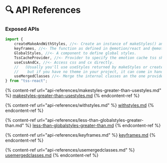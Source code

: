 # 🔍 API References

### Exposed APIs

```typescript
import {
    createMakeAndWithStyles, //<- Create an instance of makeStyles() and withStyles() for your theme.
    keyframes, //<- The function as defined in @emotion/react and @emotion/css
    GlobalStyles, //<- A component to define global styles.
    TssCacheProvider, //<- Provider to specify the emotion cache tss should use.
    useCssAndCx, //<- Access css and cx directly.
    //   (Usually you'll use useStyles returned by makeStyles or createMakeStyles for that purpose
    //    but if you have no theme in your project, it can come in handy.)
    useMergedClasses //<- Merge the internal classes an the one provided as props into a single classes object.
} from "tss-react";
```

{% content-ref url="api-references/makestyles-greater-than-usestyles.md" %}
[makestyles-greater-than-usestyles.md](api-references/makestyles-greater-than-usestyles.md)
{% endcontent-ref %}

{% content-ref url="api-references/withstyles.md" %}
[withstyles.md](api-references/withstyles.md)
{% endcontent-ref %}

{% content-ref url="api-references/less-than-globalstyles-greater-than.md" %}
[less-than-globalstyles-greater-than.md](api-references/less-than-globalstyles-greater-than.md)
{% endcontent-ref %}

{% content-ref url="api-references/keyframes.md" %}
[keyframes.md](api-references/keyframes.md)
{% endcontent-ref %}

{% content-ref url="api-references/usemergedclasses.md" %}
[usemergedclasses.md](api-references/usemergedclasses.md)
{% endcontent-ref %}
